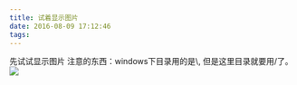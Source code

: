 ```yaml
---
title: 试着显示图片
date: 2016-08-09 17:12:46
tags:
---
```

先试试显示图片
注意的东西：windows下目录用的是\\, 但是这里目录就要用/了。
![](prp-first-thinking/ok.JPG)
